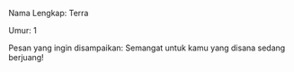 Nama Lengkap: Terra

Umur: 1

Pesan yang ingin disampaikan: Semangat untuk kamu yang disana sedang berjuang!